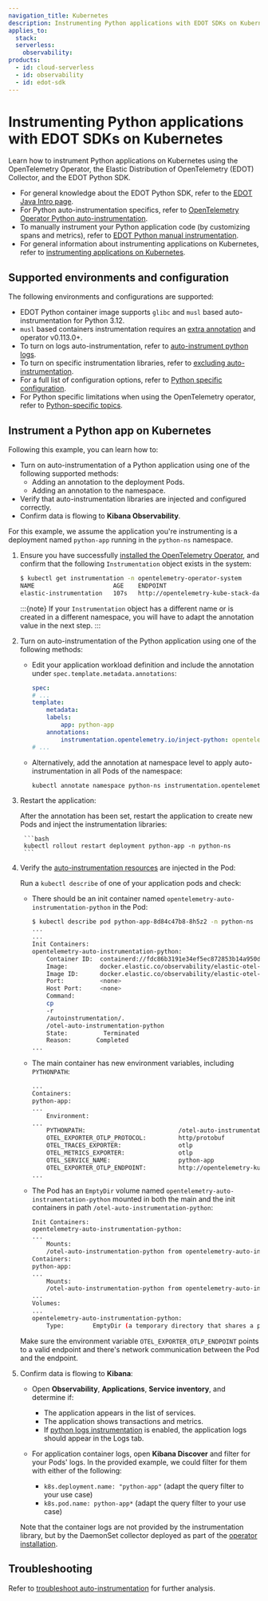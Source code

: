 ```yaml
---
navigation_title: Kubernetes
description: Instrumenting Python applications with EDOT SDKs on Kubernetes.
applies_to:
  stack:
  serverless:
    observability:
products:
  - id: cloud-serverless
  - id: observability
  - id: edot-sdk
---
```


# Instrumenting Python applications with EDOT SDKs on Kubernetes

Learn how to instrument Python applications on Kubernetes using the OpenTelemetry Operator, the Elastic Distribution of OpenTelemetry (EDOT) Collector, and the EDOT Python SDK.

- For general knowledge about the EDOT Python SDK, refer to the [EDOT Java Intro page](../index.md).
- For Python auto-instrumentation specifics, refer to [OpenTelemetry Operator Python auto-instrumentation](https://opentelemetry.io/docs/kubernetes/operator/automatic/#python).
- To manually instrument your Python application code (by customizing spans and metrics), refer to [EDOT Python manual instrumentation](./manual-instrumentation.md).
- For general information about instrumenting applications on Kubernetes, refer to [instrumenting applications on Kubernetes](../../../use-cases/kubernetes/instrumenting-applications.md).

## Supported environments and configuration

The following environments and configurations are supported:

- EDOT Python container image supports `glibc` and `musl` based auto-instrumentation for Python 3.12.
- `musl` based containers instrumentation requires an [extra annotation](https://opentelemetry.io/docs/kubernetes/operator/automatic/#annotations-python-musl) and operator v0.113.0+.
- To turn on logs auto-instrumentation, refer to [auto-instrument python logs](https://opentelemetry.io/docs/kubernetes/operator/automatic/#auto-instrumenting-python-logs).
- To turn on specific instrumentation libraries, refer to [excluding auto-instrumentation](https://opentelemetry.io/docs/kubernetes/operator/automatic/#python-excluding-auto-instrumentation).
- For a full list of configuration options, refer to [Python specific configuration](https://opentelemetry.io/docs/zero-code/python/configuration/#python-specific-configuration).
- For Python specific limitations when using the OpenTelemetry operator, refer to [Python-specific topics](https://opentelemetry.io/docs/zero-code/python/operator/#python-specific-topics).

## Instrument a Python app on Kubernetes

Following this example, you can learn how to:

- Turn on auto-instrumentation of a Python application using one of the following supported methods:
  - Adding an annotation to the deployment Pods.
  - Adding an annotation to the namespace.
- Verify that auto-instrumentation libraries are injected and configured correctly.
- Confirm data is flowing to **Kibana Observability**.

For this example, we assume the application you're instrumenting is a deployment named `python-app` running in the `python-ns` namespace.

1. Ensure you have successfully [installed the OpenTelemetry Operator](../../../use-cases/kubernetes/deployment.md), and confirm that the following `Instrumentation` object exists in the system:

    ```bash
    $ kubectl get instrumentation -n opentelemetry-operator-system
    NAME                      AGE    ENDPOINT
    elastic-instrumentation   107s   http://opentelemetry-kube-stack-daemon-collector.opentelemetry-operator-system.svc.cluster.local:4318
    ```

    :::{note}
    If your `Instrumentation` object has a different name or is created in a different namespace, you will have to adapt the annotation value in the next step.
    :::

2. Turn on auto-instrumentation of the Python application using one of the following methods:

    - Edit your application workload definition and include the annotation under `spec.template.metadata.annotations`:

        ```yaml
        spec:
        # ...
        template:
            metadata:
            labels:
                app: python-app
            annotations:
                instrumentation.opentelemetry.io/inject-python: opentelemetry-operator-system/elastic-instrumentation
        # ...
        ```

    - Alternatively, add the annotation at namespace level to apply auto-instrumentation in all Pods of the namespace:

        ```bash
        kubectl annotate namespace python-ns instrumentation.opentelemetry.io/inject-python=opentelemetry-operator-system/elastic-instrumentation
        ```

3. Restart the application:

    After the annotation has been set, restart the application to create new Pods and inject the instrumentation libraries:

        ```bash
        kubectl rollout restart deployment python-app -n python-ns
        ```

4. Verify the [auto-instrumentation resources](../../../use-cases/kubernetes/instrumenting-applications.md#how-auto-instrumentation-works) are injected in the Pod:

    Run a `kubectl describe` of one of your application pods and check:

    - There should be an init container named `opentelemetry-auto-instrumentation-python` in the Pod:

        ```bash
        $ kubectl describe pod python-app-8d84c47b8-8h5z2 -n python-ns
        ...
        ...
        Init Containers:
        opentelemetry-auto-instrumentation-python:
            Container ID:  containerd://fdc86b3191e34ef5ec872853b14a950d0af1e36b0bc207f3d59bd50dd3caafe9
            Image:         docker.elastic.co/observability/elastic-otel-python:0.3.0
            Image ID:      docker.elastic.co/observability/elastic-otel-python@sha256:de7b5cce7514a10081a00820a05097931190567ec6e18a384ff7c148bad0695e
            Port:          <none>
            Host Port:     <none>
            Command:
            cp
            -r
            /autoinstrumentation/.
            /otel-auto-instrumentation-python
            State:          Terminated
            Reason:       Completed
        ...
        ```

    - The main container has new environment variables, including `PYTHONPATH`:

        ```bash
        ...
        Containers:
        python-app:
        ...
            Environment:
        ...
            PYTHONPATH:                          /otel-auto-instrumentation-python/opentelemetry/instrumentation/auto_instrumentation:/otel-auto-instrumentation-python
            OTEL_EXPORTER_OTLP_PROTOCOL:         http/protobuf
            OTEL_TRACES_EXPORTER:                otlp
            OTEL_METRICS_EXPORTER:               otlp
            OTEL_SERVICE_NAME:                   python-app
            OTEL_EXPORTER_OTLP_ENDPOINT:         http://opentelemetry-kube-stack-daemon-collector.opentelemetry-operator-system.svc.cluster.local:4318
        ...
        ```

    - The Pod has an `EmptyDir` volume named `opentelemetry-auto-instrumentation-python` mounted in both the main and the init containers in path `/otel-auto-instrumentation-python`:

        ```bash
        Init Containers:
        opentelemetry-auto-instrumentation-python:
        ...
            Mounts:
            /otel-auto-instrumentation-python from opentelemetry-auto-instrumentation-python (rw)
        Containers:
        python-app:
        ...
            Mounts:
            /otel-auto-instrumentation-python from opentelemetry-auto-instrumentation-python (rw)
        ...
        Volumes:
        ...
        opentelemetry-auto-instrumentation-python:
            Type:        EmptyDir (a temporary directory that shares a pod's lifetime)
        ```

    Make sure the environment variable `OTEL_EXPORTER_OTLP_ENDPOINT` points to a valid endpoint and there's network communication between the Pod and the endpoint.

5. Confirm data is flowing to **Kibana**:

    - Open **Observability**, **Applications**, **Service inventory**, and determine if:
        - The application appears in the list of services.
        - The application shows transactions and metrics.
        - If [python logs instrumentation](https://opentelemetry.io/docs/kubernetes/operator/automatic/#auto-instrumenting-python-logs) is enabled, the application logs should  appear in the Logs tab.

    - For application container logs, open **Kibana Discover** and filter for your Pods' logs. In the provided example, we could filter for them with either of the following:
        - `k8s.deployment.name: "python-app"` (adapt the query filter to your use case)
        - `k8s.pod.name: python-app*` (adapt the query filter to your use case)

    Note that the container logs are not provided by the instrumentation library, but by the DaemonSet collector deployed as part of the [operator installation](../../../use-cases/kubernetes/deployment.md).

## Troubleshooting

Refer to [troubleshoot auto-instrumentation](../../../use-cases/kubernetes/instrumenting-applications.md#troubleshooting-auto-instrumentation) for further analysis.
